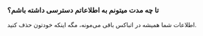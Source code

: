 
### تا چه مدت میتونم به اطلاعاتم دسترسی داشته باشم؟ ###
اطلاعات شما همیشه در اتباکس باقی می‌مونه، مگه اینکه خودتون حذف کنید.
